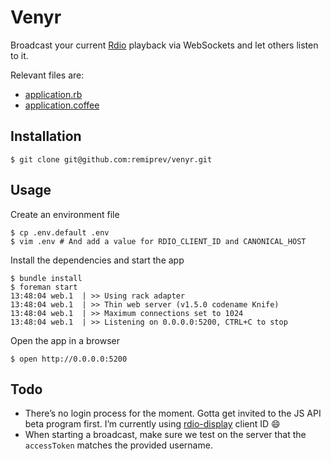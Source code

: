 # Venyr

Broadcast your current [Rdio](http://rdio.com) playback via WebSockets and let others listen to it.

Relevant files are:

* [application.rb](https://github.com/remiprev/venyr/blob/master/config/application.rb)
* [application.coffee](https://github.com/remiprev/venyr/blob/master/app/assets/javascripts/application.coffee)

## Installation

```shell
$ git clone git@github.com:remiprev/venyr.git
```

## Usage

Create an environment file

```shell
$ cp .env.default .env
$ vim .env # And add a value for RDIO_CLIENT_ID and CANONICAL_HOST
```

Install the dependencies and start the app

```shell
$ bundle install
$ foreman start
13:48:04 web.1  | >> Using rack adapter
13:48:04 web.1  | >> Thin web server (v1.5.0 codename Knife)
13:48:04 web.1  | >> Maximum connections set to 1024
13:48:04 web.1  | >> Listening on 0.0.0.0:5200, CTRL+C to stop
```

Open the app in a browser

```shell
$ open http://0.0.0.0:5200
```

## Todo

* There’s no login process for the moment. Gotta get invited to the JS API beta program first. I’m currently using [rdio-display](http://rdio-display.herokuapp.com) client ID :smile:
* When starting a broadcast, make sure we test on the server that the `accessToken` matches the provided username.
